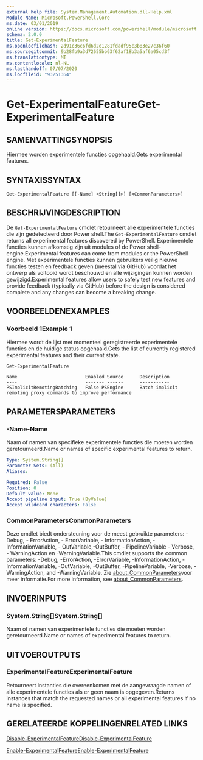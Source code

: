 ```yaml
---
external help file: System.Management.Automation.dll-Help.xml
Module Name: Microsoft.PowerShell.Core
ms.date: 03/01/2019
online version: https://docs.microsoft.com/powershell/module/microsoft.powershell.core/get-experimentalfeature?view=powershell-7.1&WT.mc_id=ps-gethelp
schema: 2.0.0
title: Get-ExperimentalFeature
ms.openlocfilehash: 2d91c36c6fd6d2e1281fdadf95c3b83e27c36f60
ms.sourcegitcommit: 9b28fb9a3d72655bb63f62af18b3a5af6a05cd3f
ms.translationtype: MT
ms.contentlocale: nl-NL
ms.lasthandoff: 07/07/2020
ms.locfileid: "93251364"
---
```

# <span data-ttu-id="2a4f0-102">Get-ExperimentalFeature</span><span class="sxs-lookup"><span data-stu-id="2a4f0-102">Get-ExperimentalFeature</span></span>

## <span data-ttu-id="2a4f0-103">SAMENVATTING</span><span class="sxs-lookup"><span data-stu-id="2a4f0-103">SYNOPSIS</span></span>
<span data-ttu-id="2a4f0-104">Hiermee worden experimentele functies opgehaald.</span><span class="sxs-lookup"><span data-stu-id="2a4f0-104">Gets experimental features.</span></span>

## <span data-ttu-id="2a4f0-105">SYNTAXIS</span><span class="sxs-lookup"><span data-stu-id="2a4f0-105">SYNTAX</span></span>

```
Get-ExperimentalFeature [[-Name] <String[]>] [<CommonParameters>]
```

## <span data-ttu-id="2a4f0-106">BESCHRIJVING</span><span class="sxs-lookup"><span data-stu-id="2a4f0-106">DESCRIPTION</span></span>

<span data-ttu-id="2a4f0-107">De `Get-ExperimentalFeature` cmdlet retourneert alle experimentele functies die zijn gedetecteerd door Power shell.</span><span class="sxs-lookup"><span data-stu-id="2a4f0-107">The `Get-ExperimentalFeature` cmdlet returns all experimental features discovered by PowerShell.</span></span>
<span data-ttu-id="2a4f0-108">Experimentele functies kunnen afkomstig zijn uit modules of de Power shell-engine.</span><span class="sxs-lookup"><span data-stu-id="2a4f0-108">Experimental features can come from modules or the PowerShell engine.</span></span> <span data-ttu-id="2a4f0-109">Met experimentele functies kunnen gebruikers veilig nieuwe functies testen en feedback geven (meestal via GitHub) voordat het ontwerp als voltooid wordt beschouwd en alle wijzigingen kunnen worden gewijzigd.</span><span class="sxs-lookup"><span data-stu-id="2a4f0-109">Experimental features allow users to safely test new features and provide feedback (typically via GitHub) before the design is considered complete and any changes can become a breaking change.</span></span>

## <span data-ttu-id="2a4f0-110">VOORBEELDEN</span><span class="sxs-lookup"><span data-stu-id="2a4f0-110">EXAMPLES</span></span>

### <span data-ttu-id="2a4f0-111">Voorbeeld 1</span><span class="sxs-lookup"><span data-stu-id="2a4f0-111">Example 1</span></span>

<span data-ttu-id="2a4f0-112">Hiermee wordt de lijst met momenteel geregistreerde experimentele functies en de huidige status opgehaald.</span><span class="sxs-lookup"><span data-stu-id="2a4f0-112">Gets the list of currently registered experimental features and their current state.</span></span>

```powershell
Get-ExperimentalFeature
```

```Output
Name                         Enabled Source      Description
----                         ------- ------      -----------
PSImplicitRemotingBatching   False PSEngine      Batch implicit remoting proxy commands to improve performance
```

## <span data-ttu-id="2a4f0-113">PARAMETERS</span><span class="sxs-lookup"><span data-stu-id="2a4f0-113">PARAMETERS</span></span>

### <span data-ttu-id="2a4f0-114">-Name</span><span class="sxs-lookup"><span data-stu-id="2a4f0-114">-Name</span></span>

<span data-ttu-id="2a4f0-115">Naam of namen van specifieke experimentele functies die moeten worden geretourneerd.</span><span class="sxs-lookup"><span data-stu-id="2a4f0-115">Name or names of specific experimental features to return.</span></span>

```yaml
Type: System.String[]
Parameter Sets: (All)
Aliases:

Required: False
Position: 0
Default value: None
Accept pipeline input: True (ByValue)
Accept wildcard characters: False
```

### <span data-ttu-id="2a4f0-116">CommonParameters</span><span class="sxs-lookup"><span data-stu-id="2a4f0-116">CommonParameters</span></span>

<span data-ttu-id="2a4f0-117">Deze cmdlet biedt ondersteuning voor de meest gebruikte parameters: -Debug, - ErrorAction, - ErrorVariable, - InformationAction, -InformationVariable, - OutVariable,-OutBuffer, - PipelineVariable - Verbose, - WarningAction en -WarningVariable.</span><span class="sxs-lookup"><span data-stu-id="2a4f0-117">This cmdlet supports the common parameters: -Debug, -ErrorAction, -ErrorVariable, -InformationAction, -InformationVariable, -OutVariable, -OutBuffer, -PipelineVariable, -Verbose, -WarningAction, and -WarningVariable.</span></span> <span data-ttu-id="2a4f0-118">Zie [about_CommonParameters](https://go.microsoft.com/fwlink/?LinkID=113216)voor meer informatie.</span><span class="sxs-lookup"><span data-stu-id="2a4f0-118">For more information, see [about_CommonParameters](https://go.microsoft.com/fwlink/?LinkID=113216).</span></span>

## <span data-ttu-id="2a4f0-119">INVOER</span><span class="sxs-lookup"><span data-stu-id="2a4f0-119">INPUTS</span></span>

### <span data-ttu-id="2a4f0-120">System.String[]</span><span class="sxs-lookup"><span data-stu-id="2a4f0-120">System.String[]</span></span>

<span data-ttu-id="2a4f0-121">Naam of namen van experimentele functies die moeten worden geretourneerd.</span><span class="sxs-lookup"><span data-stu-id="2a4f0-121">Name or names of experimental features to return.</span></span>

## <span data-ttu-id="2a4f0-122">UITVOER</span><span class="sxs-lookup"><span data-stu-id="2a4f0-122">OUTPUTS</span></span>

### <span data-ttu-id="2a4f0-123">ExperimentalFeature</span><span class="sxs-lookup"><span data-stu-id="2a4f0-123">ExperimentalFeature</span></span>

<span data-ttu-id="2a4f0-124">Retourneert instanties die overeenkomen met de aangevraagde namen of alle experimentele functies als er geen naam is opgegeven.</span><span class="sxs-lookup"><span data-stu-id="2a4f0-124">Returns instances that match the requested names or all experimental features if no name is specified.</span></span>

## <span data-ttu-id="2a4f0-125">GERELATEERDE KOPPELINGEN</span><span class="sxs-lookup"><span data-stu-id="2a4f0-125">RELATED LINKS</span></span>

[<span data-ttu-id="2a4f0-126">Disable-ExperimentalFeature</span><span class="sxs-lookup"><span data-stu-id="2a4f0-126">Disable-ExperimentalFeature</span></span>](Disable-ExperimentalFeature.md)

[<span data-ttu-id="2a4f0-127">Enable-ExperimentalFeature</span><span class="sxs-lookup"><span data-stu-id="2a4f0-127">Enable-ExperimentalFeature</span></span>](Enable-ExperimentalFeature.md)

